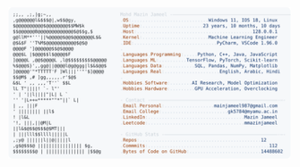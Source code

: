 <picture>
  <source srcset="https://raw.githubusercontent.com/mmazinjameel/mmazinjameel/main/dark_mode.svg?v=1757945485" media="(prefers-color-scheme: dark)">
  <img src="https://raw.githubusercontent.com/mmazinjameel/mmazinjameel/main/light_mode.svg?v=1757945485">
</picture>
